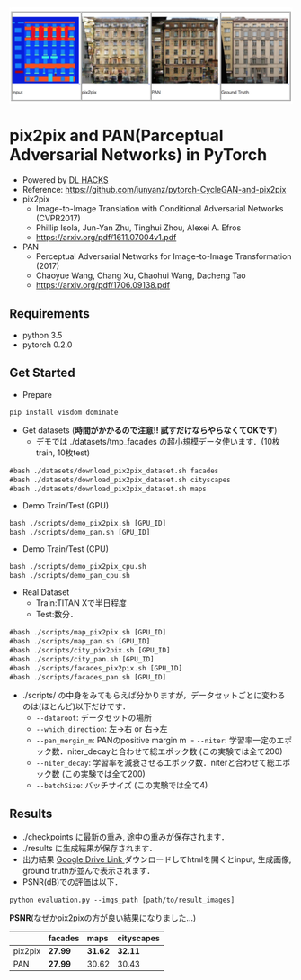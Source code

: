 <img src='imgs_readme/top.jpg' align="center">

# pix2pix and PAN(Parceptual Adversarial Networks) in PyTorch
- Powered by [DL HACKS](http://deeplearning.jp/hacks/)
- Reference: https://github.com/junyanz/pytorch-CycleGAN-and-pix2pix
- pix2pix
  - Image-to-Image Translation with Conditional Adversarial Networks (CVPR2017)
  - Phillip Isola, Jun-Yan Zhu, Tinghui Zhou, Alexei A. Efros
  - https://arxiv.org/pdf/1611.07004v1.pdf
- PAN
  - Perceptual Adversarial Networks for Image-to-Image Transformation (2017)
  - Chaoyue Wang, Chang Xu, Chaohui Wang, Dacheng Tao
  - https://arxiv.org/pdf/1706.09138.pdf

## Requirements
- python 3.5
- pytorch 0.2.0

## Get Started
- Prepare  
```
pip install visdom dominate
```
- Get datasets (**時間がかかるので注意!! 試すだけならやらなくてOKです**)
  - デモでは ./datasets/tmp_facades の超小規模データ使います．(10枚train, 10枚test)
```
#bash ./datasets/download_pix2pix_dataset.sh facades
#bash ./datasets/download_pix2pix_dataset.sh cityscapes
#bash ./datasets/download_pix2pix_dataset.sh maps
```
- Demo Train/Test (GPU)
```
bash ./scripts/demo_pix2pix.sh [GPU_ID]
bash ./scripts/demo_pan.sh [GPU_ID]
```
- Demo Train/Test (CPU)
```
bash ./scripts/demo_pix2pix_cpu.sh
bash ./scripts/demo_pan_cpu.sh
```
- Real Dataset
  - Train:TITAN Xで半日程度
  - Test:数分．
```
#bash ./scripts/map_pix2pix.sh [GPU_ID]
#bash ./scripts/map_pan.sh [GPU_ID]
#bash ./scripts/city_pix2pix.sh [GPU_ID]
#bash ./scripts/city_pan.sh [GPU_ID]
#bash ./scripts/facades_pix2pix.sh [GPU_ID]
#bash ./scripts/facades_pan.sh [GPU_ID]
```
- ./scripts/ の中身をみてもらえば分かりますが，データセットごとに変わるのは(ほとんど)以下だけです．
  - ```--dataroot```: データセットの場所
  - ```--which_direction```: 左→右 or 右→左
  - ```--pan_mergin_m```: PANのpositive margin m
  - ```--niter```: 学習率一定のエポック数．niter_decayと合わせて総エポック数 (この実験では全て200)
  - ```--niter_decay```: 学習率を減衰させるエポック数．niterと合わせて総エポック数 (この実験では全て200)
  - ```--batchSize```: バッチサイズ (この実験では全て4)  

## Results
- ./checkpoints に最新の重み, 途中の重みが保存されます．
- ./results に生成結果が保存されます．
- 出力結果 [Google Drive Link ](https://drive.google.com/drive/folders/0B4YWLm9F9kgpeVRhUEQyYzBCZkk?usp=sharing) ダウンロードしてhtmlを開くとinput, 生成画像, ground truthが並んで表示されます．
- PSNR(dB)での評価は以下．
```
python evaluation.py --imgs_path [path/to/result_images]
```

**PSNR**(なぜかpix2pixの方が良い結果になりました…)

|            | facades | maps        |cityscapes   |
|:-----------|:--------|:------------|:------------|
| pix2pix    |  **27.99**  | **31.62**   | **32.11** |
| PAN        |  **27.99**  | 30.62       | 30.43     |
